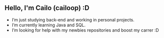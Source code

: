 ## Hello, I'm Cailo (cailoop) :D


-  I’m just studying back-end and working in personal projects.
-  I’m currently learning Java and SQL.
-  I’m looking for help with my newbies repositories and boost my carrer :D











